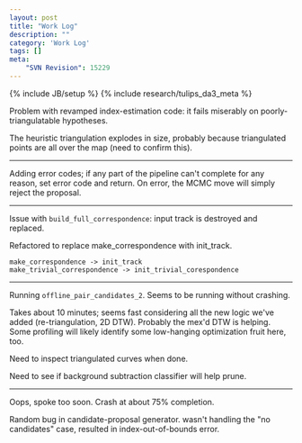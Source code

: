 ```yaml
---
layout: post
title: "Work Log"
description: ""
category: 'Work Log'
tags: []
meta: 
    "SVN Revision": 15229
---
```

{% include JB/setup %}
{% include research/tulips_da3_meta %}

Problem with revamped index-estimation code:  it fails miserably on poorly-triangulatable hypotheses.  

The heuristic triangulation explodes in size, probably because triangulated points are all over the map (need to confirm this).

---

Adding error codes; if any part of the pipeline can't complete for any reason, set error code and return.  On error, the MCMC move will simply reject the proposal.

---

Issue with `build_full_correspondence`: input track is destroyed and replaced.

Refactored to replace make_correspondence with init_track.

    make_correspondence -> init_track
    make_trivial_correspondence -> init_trivial_corespondence

---

Running `offline_pair_candidates_2`.  Seems to be running without crashing.

Takes about 10 minutes;  seems fast considering all the new logic we've added (re-triangulation, 2D DTW). Probably the mex'd DTW is helping.  Some profiling will likely identify some low-hanging optimization fruit here, too.

Need to inspect triangulated curves when done.

Need to see if background subtraction classifier will help prune.

---

Oops, spoke too soon.  Crash at about 75% completion.

Random bug in candidate-proposal generator.  wasn't handling the "no candidates" case, resulted in index-out-of-bounds error.
